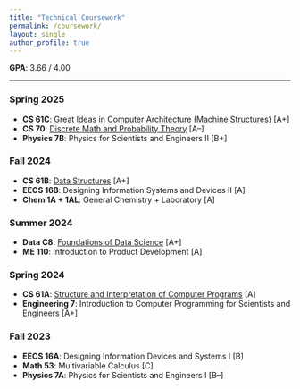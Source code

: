 ```yaml
---
title: "Technical Coursework"
permalink: /coursework/
layout: single
author_profile: true
---
```


**GPA**: 3.66 / 4.00

---

### Spring 2025
- **CS 61C**: [Great Ideas in Computer Architecture (Machine Structures)](https://cs61c.org) [A+]
- **CS 70**: [Discrete Math and Probability Theory](https://eecs70.org) [A–]
- **Physics 7B**: Physics for Scientists and Engineers II [B+]

### Fall 2024
- **CS 61B**: [Data Structures](https://fa24.datastructur.es/) [A+]
- **EECS 16B**: Designing Information Systems and Devices II [A]
- **Chem 1A + 1AL**: General Chemistry + Laboratory [A]

### Summer 2024
- **Data C8**: [Foundations of Data Science](https://www.data8.org/su24/) [A+]
- **ME 110**: Introduction to Product Development [A]

### Spring 2024
- **CS 61A**: [Structure and Interpretation of Computer Programs](https://cs61a.org) [A]
- **Engineering 7**: Introduction to Computer Programming for Scientists and Engineers [A+]

### Fall 2023
- **EECS 16A**: Designing Information Devices and Systems I [B]
- **Math 53**: Multivariable Calculus [C]
- **Physics 7A**: Physics for Scientists and Engineers I [B–]
